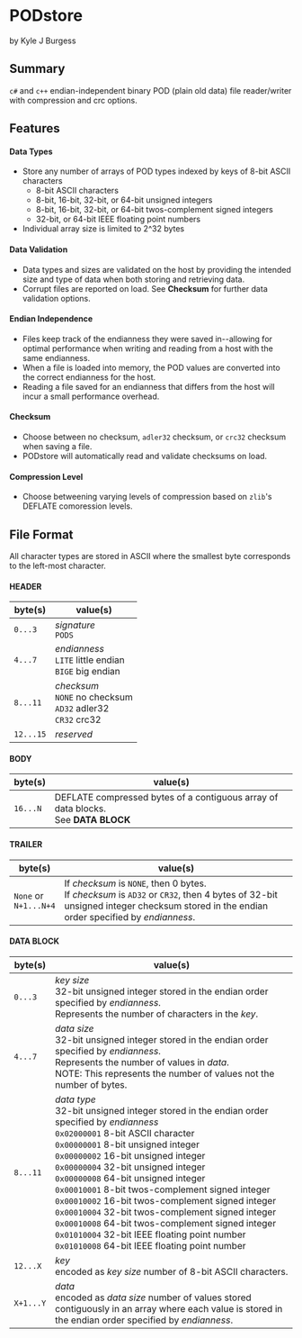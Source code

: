 # PODstore
by Kyle J Burgess

## Summary

`c#` and `c++` endian-independent binary POD (plain old data) file reader/writer with compression and crc options.

## Features

#### Data Types
* Store any number of arrays of POD types indexed by keys of 8-bit ASCII characters
    * 8-bit ASCII characters
    * 8-bit, 16-bit, 32-bit, or 64-bit unsigned integers
    * 8-bit, 16-bit, 32-bit, or 64-bit twos-complement signed integers
    * 32-bit, or 64-bit IEEE floating point numbers
* Individual array size is limited to 2^32 bytes

#### Data Validation
* Data types and sizes are validated on the host by providing the intended size and type of data when both storing and retrieving data.
* Corrupt files are reported on load. See **Checksum** for further data validation options.

#### Endian Independence
* Files keep track of the endianness they were saved in--allowing for optimal performance when writing and reading from a host with the same endianness.
* When a file is loaded into memory, the POD values are converted into the correct endianness for the host.
* Reading a file saved for an endianness that differs from the host will incur a small performance overhead.

#### Checksum
* Choose between no checksum, `adler32` checksum, or `crc32` checksum when saving a file.
* PODstore will automatically read and validate checksums on load.

#### Compression Level
* Choose betweening varying levels of compression based on `zlib`'s DEFLATE comoression levels.

## File Format
All character types are stored in ASCII where the smallest byte corresponds to the left-most character.

#### HEADER
| byte(s) | value(s)
| --- | --- |
| `0...3` | *signature*<br>`PODS` |
| `4...7` | *endianness*<br>`LITE` little endian<br>`BIGE` big endian |
| `8...11` | *checksum*<br>`NONE` no checksum<br>`AD32` adler32 <br>`CR32` crc32 |
| `12...15` | *reserved* |

#### BODY
| byte(s) | value(s)
| --- | --- |
| `16...N` | DEFLATE compressed bytes of a contiguous array of data blocks.<br>See **DATA BLOCK** |

#### TRAILER
| byte(s) | value(s)
| --- | --- |
| `None` or<br>`N+1...N+4` | If *checksum* is `NONE`, then 0 bytes.<br>If *checksum* is `AD32` or `CR32`, then 4 bytes of 32-bit unsigned integer checksum stored in the endian order specified by *endianness*. |

#### DATA BLOCK
| byte(s) | value(s)
| --- | --- |
| `0...3` | *key size*<br>32-bit unsigned integer stored in the endian order specified by *endianness*.<br>Represents the number of characters in the *key*. |
| `4...7` | *data size*<br>32-bit unsigned integer stored in the endian order specified by *endianness*.<br>Represents the number of values in *data*.<br>NOTE: This represents the number of values not the number of bytes.
| `8...11` | *data type*<br>32-bit unsigned integer stored in the endian order specified by *endianness*<br>`0x02000001` 8-bit ASCII character<br>`0x00000001` 8-bit unsigned integer<br>`0x00000002` 16-bit unsigned integer<br>`0x00000004` 32-bit unsigned integer<br>`0x00000008` 64-bit unsigned integer<br>`0x00010001` 8-bit twos-complement signed integer<br>`0x00010002` 16-bit twos-complement signed integer<br>`0x00010004` 32-bit twos-complement signed integer<br>`0x00010008` 64-bit twos-complement signed integer<br>`0x01010004` 32-bit IEEE floating point number<br>`0x01010008` 64-bit IEEE floating point number |
| `12...X` | *key*<br>encoded as *key size* number of 8-bit ASCII characters.
| `X+1...Y` | *data*<br>encoded as *data size* number of values stored contiguously in an array where each value is stored in the endian order specified by *endianness*.
